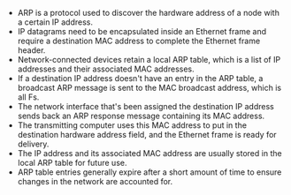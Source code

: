 -   ARP is a protocol used to discover the hardware address of a node with a certain IP address.
-   IP datagrams need to be encapsulated inside an Ethernet frame and require a destination MAC address to complete the Ethernet frame header.
-   Network-connected devices retain a local ARP table, which is a list of IP addresses and their associated MAC addresses.
-   If a destination IP address doesn't have an entry in the ARP table, a broadcast ARP message is sent to the MAC broadcast address, which is all Fs.
-   The network interface that's been assigned the destination IP address sends back an ARP response message containing its MAC address.
-   The transmitting computer uses this MAC address to put in the destination hardware address field, and the Ethernet frame is ready for delivery.
-   The IP address and its associated MAC address are usually stored in the local ARP table for future use.
-   ARP table entries generally expire after a short amount of time to ensure changes in the network are accounted for.